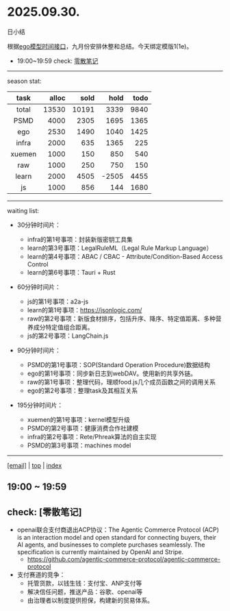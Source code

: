 # 2025.09.30.
日小结

<a id="top"></a>
根据[ego模型时间接口](https://gitee.com/hyg/blog/blob/master/timeflow.md)，九月份安排休整和总结。今天绑定模版1(1e)。

<a id="index"></a>
- 19:00~19:59	check: [零散笔记](#20250930190000)

---
season stat:

| task | alloc | sold | hold | todo |
| :---: | ---: | ---: | ---: | ---: |
| total | 13530 | 10191 | 3339 | 9840 |
| PSMD | 4000 | 2305 | 1695 | 1365 |
| ego | 2530 | 1490 | 1040 | 1425 |
| infra | 2000 | 635 | 1365 | 225 |
| xuemen | 1000 | 150 | 850 | 540 |
| raw | 1000 | 250 | 750 | 150 |
| learn | 2000 | 4505 | -2505 | 4455 |
| js | 1000 | 856 | 144 | 1680 |

---
waiting list:


- 30分钟时间片：
  - infra的第1号事项：封装新版密钥工具集
  - learn的第3号事项：LegalRuleML（Legal Rule Markup Language）
  - learn的第4号事项：ABAC / CBAC - Attribute/Condition-Based Access Control
  - learn的第6号事项：Tauri + Rust

- 60分钟时间片：
  - js的第1号事项：a2a-js
  - learn的第1号事项：https://jsonlogic.com/
  - raw的第2号事项：新版食材排序，包括升序、降序、特定值距离、多种营养成分特定值组合距离。
  - js的第2号事项：LangChain.js

- 90分钟时间片：
  - PSMD的第1号事项：SOP(Standard Operation Procedure)数据结构
  - ego的第1号事项：同步新日志到webDAV。使用新的共享外链。
  - raw的第1号事项：整理代码，理顺food.js几个成员函数之间的调用关系
  - ego的第2号事项：整理task及其相互关系

- 195分钟时间片：
  - xuemen的第1号事项：kernel模型升级
  - PSMD的第2号事项：健康消费合作社建模
  - infra的第2号事项：Rete/Phreak算法的自主实现
  - PSMD的第3号事项：machines model

---
<a href="mailto:huangyg@mars22.com?subject=关于2025.09.30.[无名任务]任务&body=日期: 2025.09.30.%0D%0A序号: 7%0D%0A手稿:../../draft/2025/20250930.02.md%0D%0A---请勿修改邮件主题及以上内容 从下一行开始写您的想法---%0D%0A">[email]</a> | [top](#top) | [index](#index)
<a id="20250930190000"></a>
## 19:00 ~ 19:59
## check: [零散笔记]

- openai联合支付商退出ACP协议：The Agentic Commerce Protocol (ACP) is an interaction model and open standard for connecting buyers, their AI agents, and businesses to complete purchases seamlessly. The specification is currently maintained by OpenAI and Stripe. 
	- https://github.com/agentic-commerce-protocol/agentic-commerce-protocol
- 支付赛道的竞争：
	- 托管货款，以钱生钱：支付宝、ANP支付等
	- 解决信任问题，推送产品：谷歌、openai等
	- 由治理者以制度提供担保，构建新的贸易体系。
